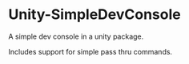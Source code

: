 # Unity-SimpleDevConsole
A simple dev console in a unity package.

Includes support for simple pass thru commands.
